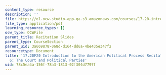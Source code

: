 ```yaml
---
content_type: resource
description: ''
file: https://ol-ocw-studio-app-qa.s3.amazonaws.com/courses/17-20-introduction-to-the-american-political-process-fall-2020/78c5ea4a156f78a3181302f304d7797f_MIT17_20F20_rec6.pdf
file_type: application/pdf
learning_resource_types: []
ocw_type: OCWFile
parent_title: Recitation Slides
parent_type: CourseSection
parent_uid: 3a669878-068d-d164-dd6a-4be435e347f2
resourcetype: Document
title: '17.20F20 Introduction to the American Political Process Recitation Slides
  6: The Court and Political Parties'
uid: 78c5ea4a-156f-78a3-1813-02f304d7797f
---
```

